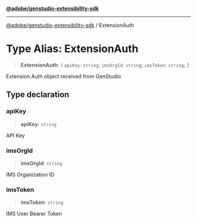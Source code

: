 [**@adobe/genstudio-extensibility-sdk**](../README.md)

***

[@adobe/genstudio-extensibility-sdk](../globals.md) / ExtensionAuth

# Type Alias: ExtensionAuth

> **ExtensionAuth**: \{ `apiKey`: `string`; `imsOrgId`: `string`; `imsToken`: `string`; \}

Extension Auth object received from GenStudio

## Type declaration

### apiKey

> **apiKey**: `string`

API Key

### imsOrgId

> **imsOrgId**: `string`

IMS Organization ID

### imsToken

> **imsToken**: `string`

IMS User Bearer Token
